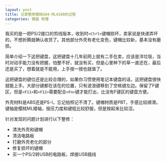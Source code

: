 ```yaml
---
layout: post
title: 记录整修樱桃G84-ML4100的过程
categories: 键盘 修理
---
```

我买的是一把PS/2接口的剪线版本，收到时`<Ctrl>`键帽损坏，卖家说是快递弄坏的，不想折腾就确认收货了。其他部分外壳有老化变色，键帽比较新，基本没有磨损。

简单介绍一下这把键盘，这把键盘十几年前网上就有二手在卖，应该是洋垃圾，当时对动手能力没有把握，怕整不好，就没有买，但是心里种下的草一直还在，最后还是买了，想着就是不能用，上手按一按也就值了。

这把键盘的键位还是比较合理的，如果你习惯使用笔记本键盘的话，这把键盘很快就能上手。大部分键都在该在的位置，只有波浪键移到了空格键左边。保留了F键区，但是`<F11>`和`<F12>`需要配合`<Fn>`键才能打出，比没有F键区的键盘方便。

外壳材料是ABS还是PS-I，忘记拍照记不清了。键帽材质是PBT，手感比较顺滑。键轴是樱桃ML矮轴，按压力度和键程比较舒服，但是按起来比较涩。

针对发现的问题计划进行以下整修：
* 清洗外壳和键帽
* 清洁电路板
* 打磨外壳老化的部分
* 修复损坏的键帽
* 买一个PS/2转USB的电路板，焊接USB插线
